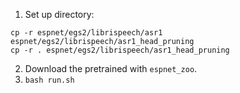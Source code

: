 1. Set up directory:

```
cp -r espnet/egs2/librispeech/asr1 espnet/egs2/librispeech/asr1_head_pruning
cp -r . espnet/egs2/librispeech/asr1_head_pruning
```

2. Download the pretrained with `espnet_zoo`.
3. `bash run.sh`
